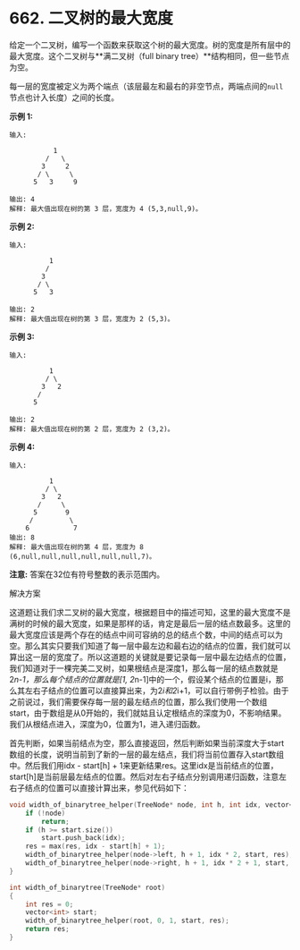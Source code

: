 # 662. 二叉树的最大宽度

给定一个二叉树，编写一个函数来获取这个树的最大宽度。树的宽度是所有层中的最大宽度。这个二叉树与**满二叉树（full binary tree）**结构相同，但一些节点为空。

每一层的宽度被定义为两个端点（该层最左和最右的非空节点，两端点间的`null`节点也计入长度）之间的长度。

**示例 1:**

```
输入: 

           1
         /   \
        3     2
       / \     \  
      5   3     9 

输出: 4
解释: 最大值出现在树的第 3 层，宽度为 4 (5,3,null,9)。

```

**示例 2:**

```
输入: 

          1
         /  
        3    
       / \       
      5   3     

输出: 2
解释: 最大值出现在树的第 3 层，宽度为 2 (5,3)。

```

**示例 3:**

```
输入: 

          1
         / \
        3   2 
       /        
      5      

输出: 2
解释: 最大值出现在树的第 2 层，宽度为 2 (3,2)。

```

**示例 4:**

```
输入: 

          1
         / \
        3   2
       /     \  
      5       9 
     /         \
    6           7
输出: 8
解释: 最大值出现在树的第 4 层，宽度为 8 (6,null,null,null,null,null,null,7)。

```

**注意:** 答案在32位有符号整数的表示范围内。

解决方案

这道题让我们求二叉树的最大宽度，根据题目中的描述可知，这里的最大宽度不是满树的时候的最大宽度，如果是那样的话，肯定是最后一层的结点数最多。这里的最大宽度应该是两个存在的结点中间可容纳的总的结点个数，中间的结点可以为空。那么其实只要我们知道了每一层中最左边和最右边的结点的位置，我们就可以算出这一层的宽度了。所以这道题的关键就是要记录每一层中最左边结点的位置，我们知道对于一棵完美二叉树，如果根结点是深度1，那么每一层的结点数就是2*n-1，那么每个结点的位置就是[1, 2*n-1]中的一个，假设某个结点的位置是i，那么其左右子结点的位置可以直接算出来，为2*i和2*i+1，可以自行带例子检验。由于之前说过，我们需要保存每一层的最左结点的位置，那么我们使用一个数组start，由于数组是从0开始的，我们就姑且认定根结点的深度为0，不影响结果。我们从根结点进入，深度为0，位置为1，进入递归函数。

首先判断，如果当前结点为空，那么直接返回，然后判断如果当前深度大于start数组的长度，说明当前到了新的一层的最左结点，我们将当前位置存入start数组中。然后我们用idx - start[h] + 1来更新结果res。这里idx是当前结点的位置，start[h]是当前层最左结点的位置。然后对左右子结点分别调用递归函数，注意左右子结点的位置可以直接计算出来，参见代码如下：

```c++
void width_of_binarytree_helper(TreeNode* node, int h, int idx, vector<int>& start, int& res) {
    if (!node)
        return;
    if (h >= start.size())
        start.push_back(idx);
    res = max(res, idx - start[h] + 1);
    width_of_binarytree_helper(node->left, h + 1, idx * 2, start, res);
    width_of_binarytree_helper(node->right, h + 1, idx * 2 + 1, start, res);
}

int width_of_binarytree(TreeNode* root)
{
    int res = 0;
    vector<int> start;
    width_of_binarytree_helper(root, 0, 1, start, res);
    return res;
}

```


